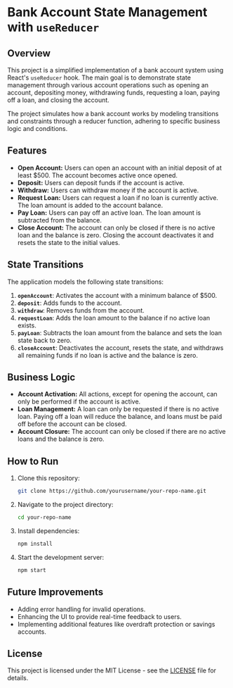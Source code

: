 # Bank Account State Management with `useReducer`

## Overview

This project is a simplified implementation of a bank account system using React's `useReducer` hook. The main goal is to demonstrate state management through various account operations such as opening an account, depositing money, withdrawing funds, requesting a loan, paying off a loan, and closing the account.

The project simulates how a bank account works by modeling transitions and constraints through a reducer function, adhering to specific business logic and conditions.

## Features

- **Open Account:** Users can open an account with an initial deposit of at least $500. The account becomes active once opened.
- **Deposit:** Users can deposit funds if the account is active.
- **Withdraw:** Users can withdraw money if the account is active.
- **Request Loan:** Users can request a loan if no loan is currently active. The loan amount is added to the account balance.
- **Pay Loan:** Users can pay off an active loan. The loan amount is subtracted from the balance.
- **Close Account:** The account can only be closed if there is no active loan and the balance is zero. Closing the account deactivates it and resets the state to the initial values.

## State Transitions

The application models the following state transitions:

1. **`openAccount`**: Activates the account with a minimum balance of $500.
2. **`deposit`**: Adds funds to the account.
3. **`withdraw`**: Removes funds from the account.
4. **`requestLoan`**: Adds the loan amount to the balance if no active loan exists.
5. **`payLoan`**: Subtracts the loan amount from the balance and sets the loan state back to zero.
6. **`closeAccount`**: Deactivates the account, resets the state, and withdraws all remaining funds if no loan is active and the balance is zero.

## Business Logic

- **Account Activation:** All actions, except for opening the account, can only be performed if the account is active.
- **Loan Management:** A loan can only be requested if there is no active loan. Paying off a loan will reduce the balance, and loans must be paid off before the account can be closed.
- **Account Closure:** The account can only be closed if there are no active loans and the balance is zero.

## How to Run

1. Clone this repository:

   ```bash
   git clone https://github.com/yourusername/your-repo-name.git
   ```

2. Navigate to the project directory:

   ```bash
   cd your-repo-name
   ```

3. Install dependencies:

   ```bash
   npm install
   ```

4. Start the development server:
   ```bash
   npm start
   ```

## Future Improvements

- Adding error handling for invalid operations.
- Enhancing the UI to provide real-time feedback to users.
- Implementing additional features like overdraft protection or savings accounts.

## License

This project is licensed under the MIT License - see the [LICENSE](LICENSE) file for details.
